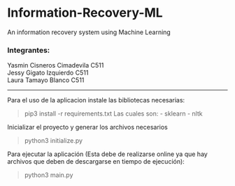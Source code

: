 # Information-Recovery-ML
An information recovery system using Machine Learning

### Integrantes:
Yasmin Cisneros Cimadevila C511\
Jessy Gigato Izquierdo C511\
Laura Tamayo Blanco C511

---------

Para el uso de la aplicacion instale las bibliotecas necesarias:
> pip3 install -r requirements.txt
Las cuales son:
    - sklearn
    - nltk

Inicializar el proyecto y generar los archivos necesarios
> python3 initialize.py

Para ejecutar la aplicación (Esta debe de realizarse online ya que hay archivos que deben de descargarse en tiempo de ejecución):
> python3 main.py
